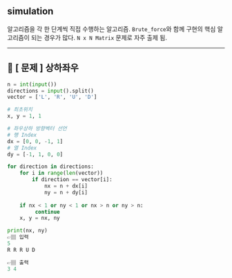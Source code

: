 ## simulation
알고리즘을 각 한 단계씩 직접 수행하는 알고리즘. `Brute_force`와 함께 구현의 핵심 알고리즘이 되는 경우가 많다.
`N x N Matrix` 문제로 자주 출제 됨.

---

## 📍 [ 문제 ] 상하좌우

```python
n = int(input())
directions = input().split()
vector = ['L', 'R', 'U', 'D']

# 최초위치
x, y = 1, 1

# 좌우상하 방향벡터 선언
# 행 Index
dx = [0, 0, -1, 1]
# 열 Index
dy = [-1, 1, 0, 0]

for direction in directions:
    for i in range(len(vector))
        if direction == vector[i]:
            nx = n + dx[i]
            ny = n + dy[i]
    
    if nx < 1 or ny < 1 or nx > n or ny > n:
         continue
    x, y = nx, ny

print(nx, ny)
👉🏽 입력
5 
R R R U D

👉🏽 출력
3 4
```
